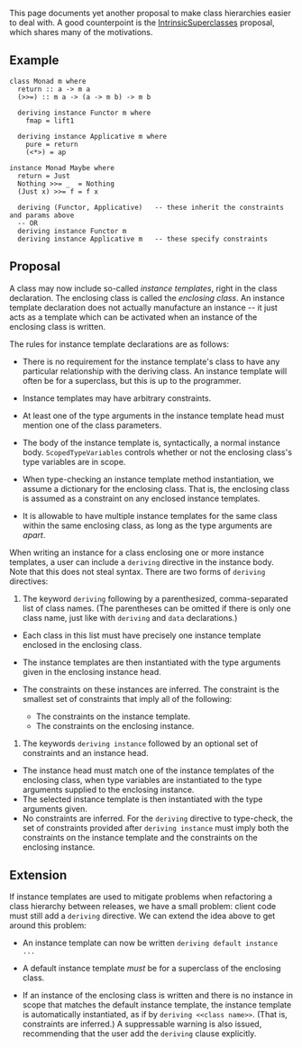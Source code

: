 
This page documents yet another proposal to make class hierarchies easier to deal with. A good counterpoint is the [IntrinsicSuperclasses](intrinsic-superclasses) proposal, which shares many of the motivations.

## Example

```wiki
class Monad m where
  return :: a -> m a
  (>>=) :: m a -> (a -> m b) -> m b

  deriving instance Functor m where
    fmap = lift1

  deriving instance Applicative m where
    pure = return
    (<*>) = ap

instance Monad Maybe where
  return = Just
  Nothing >>= _  = Nothing
  (Just x) >>= f = f x

  deriving (Functor, Applicative)   -- these inherit the constraints and params above
  -- OR
  deriving instance Functor m
  deriving instance Applicative m   -- these specify constraints
```

## Proposal


A class may now include so-called *instance templates*, right in the class declaration. The enclosing class is called the *enclosing class*. An instance template declaration does not actually manufacture an instance -- it just acts as a template which can be activated when an instance of the enclosing class is written.


The rules for instance template declarations are as follows:

- There is no requirement for the instance template's class to have any particular relationship with the deriving class. An instance template will often be for a superclass, but this is up to the programmer.

- Instance templates may have arbitrary constraints.

- At least one of the type arguments in the instance template head must mention one of the class parameters.

- The body of the instance template is, syntactically, a normal instance body. `ScopedTypeVariables` controls whether or not the enclosing class's type variables are in scope.

- When type-checking an instance template method instantiation, we assume a dictionary for the enclosing class. That is, the enclosing class is assumed as a constraint on any enclosed instance templates.

- It is allowable to have multiple instance templates for the same class within the same enclosing class, as long as the type arguments are *apart*.


When writing an instance for a class enclosing one or more instance templates, a user can include a `deriving` directive in the instance body. Note that this does not steal syntax. There are two forms of `deriving` directives:

1. The keyword `deriving` following by a parenthesized, comma-separated list of class names. (The parentheses can be omitted if there is only one class name, just like with `deriving` and `data` declarations.)

  - Each class in this list must have precisely one instance template enclosed in the enclosing class.
  - The instance templates are then instantiated with the type arguments given in the enclosing instance head. 
  - The constraints on these instances are inferred. The constraint is the smallest set of constraints that imply all of the following:

    - The constraints on the instance template.
    - The constraints on the enclosing instance.

1. The keywords `deriving instance` followed by an optional set of constraints and an instance head.

  - The instance head must match one of the instance templates of the enclosing class, when type variables are instantiated to the type arguments supplied to the enclosing instance.
  - The selected instance template is then instantiated with the type arguments given.
  - No constraints are inferred. For the `deriving` directive to type-check, the set of constraints provided after `deriving instance` must imply both the constraints on the instance template and the constraints on the enclosing instance. 

## Extension


If instance templates are used to mitigate problems when refactoring a class hierarchy between releases, we have a small problem: client code must still add a `deriving` directive. We can extend the idea above to get around this problem:

- An instance template can now be written `deriving default instance ...`

- A default instance template *must* be for a superclass of the enclosing class.

- If an instance of the enclosing class is written and there is no instance in scope that matches the default instance template, the instance template is automatically instantiated, as if by `deriving <<class name>>`. (That is, constraints are inferred.) A suppressable warning is also issued, recommending that the user add the `deriving` clause explicitly.
